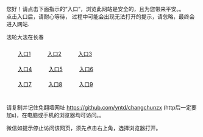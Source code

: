 您好！请点击下面指示的“入口”，浏览此网站是安全的，且为您带来平安。。 <br/>
点击入口后，请耐心等待， 过程中可能会出现无法打开的提示，请忽略，最终会进入网站. </br>

法轮大法在长春<br/>
<div style="padding:10px"><a style="margin:20px" target="_blank" href="https://d1h84tn1j8rvkr.cloudfront.net/2Qpsp?jikemgml" id="ccLink1" rel="nofollow">入口1</a> <a target="_blank" style="margin:20px" href="https://d2ocrhj7bf9kmj.cloudfront.net/2Qpsp?igptw" id="ccLink2" rel="nofollow">入口2</a> <a style="margin:20px" target="_blank" href="https://d3plzf8apsqo3c.cloudfront.net/2Qpsp?gwajbxa" id="ccLink3" rel="nofollow">入口3</a></div>

<div style="padding:10px" ><a style="margin:20px" target="_blank" href="https://d1h84tn1j8rvkr.cloudfront.net/2Qpsp?jikemgml" id="ccLink4" rel="nofollow">入口4</a> <a style="margin:20px" href="https://d2ocrhj7bf9kmj.cloudfront.net/2Qpsp?igptw" target="_blank" id="ccLink5" rel="nofollow">入口5</a> <a style="margin:20px" href="https://d3plzf8apsqo3c.cloudfront.net/2Qpsp?gwajbxa" target="_blank" id="ccLink6" rel="nofollow">入口6</a></div>

<div style="padding:10px"><a style="margin:20px" target="_blank" href="https://d1h84tn1j8rvkr.cloudfront.net/2Qpsp?jikemgml" id="ccLink7" rel="nofollow">入口7</a> <a style="margin:20px" href="https://d2ocrhj7bf9kmj.cloudfront.net/2Qpsp?igptw" target="_blank" id="ccLink8" rel="nofollow">入口8</a> <a style="margin:20px" target="_blank" href="https://d3plzf8apsqo3c.cloudfront.net/2Qpsp?gwajbxa" id="ccLink9" rel="nofollow">入口9</a></div>

<br/>



请复制并记住免翻墙网址 https://github.com/yntd/changchunzx (http后一定要加s)，在电脑或手机的浏览器均可访问。。<br/>

微信如提示停止访问该网页，须先点击右上角，选择浏览器打开。
